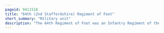 ```yaml
---
pageid: 9411518
title: "64th (2nd Staffordshire) Regiment of Foot"
short_summary: "Military unit"
description: "The 64th Regiment of Foot was an Infantry Regiment of the british Army. The Regiment was created in 1756 as the 2nd Battalion 11th Regiment of Foot redesignated as the 64th Regiment of Foot in 1758 and took a County Title as the 64th Regiment of Foot in 1782. Following the Cardwell reforms the Regiment amalgamated with the 98th Regiment of Foot in 1881 to become the Regiment of the Prince of Wales. In the new Regiment the 64th Foot became the 1st Battalion due to its Superiority over the 98th Foot."
---
```

